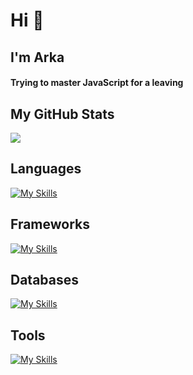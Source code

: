 <h1>Hi 👋</h1>
<h2>I'm Arka</h2>

<h4 >
 Trying to master JavaScript for a leaving
</h4>

<h2>My GitHub Stats</h2>
<img src="https://github-readme-stats.vercel.app/api?username=arkaslittlemind&show_icons=true&show=reviews,prs_merged,prs_merged_percentage&theme=dark" />

<h2>Languages</h2>

[![My Skills](https://skillicons.dev/icons?i=ts,js,java,bash,python)](https://skillicons.dev)

<h2>Frameworks</h2>
  
[![My Skills](https://skillicons.dev/icons?i=nodejs,express,react,nextjs,tailwindcss)](https://skillicons.dev)

<h2>Databases</h2>
  
[![My Skills](https://skillicons.dev/icons?i=postgres,mongo,prisma)](https://skillicons.dev)

<h2>Tools</h2>
 
[![My Skills](https://skillicons.dev/icons?i=vscode,git,docker,linux,githubactions)](https://skillicons.dev)
